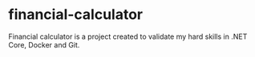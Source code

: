 # financial-calculator
Financial calculator is a project created to validate my hard skills in .NET Core, Docker and Git.
